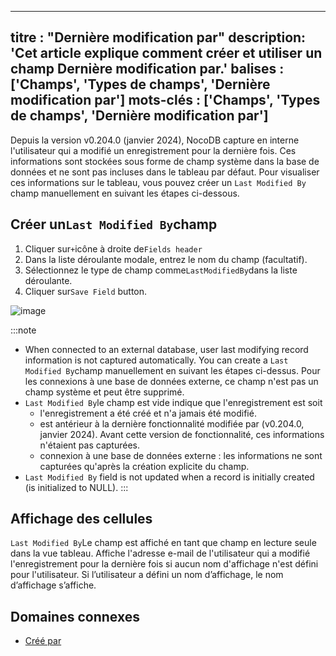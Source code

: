 ***

titre : "Dernière modification par"
description: 'Cet article explique comment créer et utiliser un champ Dernière modification par.'
balises : \['Champs', 'Types de champs', 'Dernière modification par']
mots-clés : \['Champs', 'Types de champs', 'Dernière modification par']
-----------------------------------------------------------------------

Depuis la version v0.204.0 (janvier 2024), NocoDB capture en interne l'utilisateur qui a modifié un enregistrement pour la dernière fois. Ces informations sont stockées sous forme de champ système dans la base de données et ne sont pas incluses dans le tableau par défaut. Pour visualiser ces informations sur le tableau, vous pouvez créer un `Last Modified By` champ manuellement en suivant les étapes ci-dessous.

## Créer un`Last Modified By`champ

1. Cliquer sur`+`icône à droite de`Fields header`
2. Dans la liste déroulante modale, entrez le nom du champ (facultatif).
3. Sélectionnez le type de champ comme`LastModifiedBy`dans la liste déroulante.
4. Cliquer sur`Save Field` button.

![image](/img/v2/fields/types/last-modified-by.png)

:::note

* When connected to an external database, user last modifying record information is not captured automatically. You can create a `Last Modified By`champ manuellement en suivant les étapes ci-dessus. Pour les connexions à une base de données externe, ce champ n'est pas un champ système et peut être supprimé.
* `Last Modified By`le champ est vide indique que l'enregistrement est soit
  * l'enregistrement a été créé et n'a jamais été modifié.
  * est antérieur à la dernière fonctionnalité modifiée par (v0.204.0, janvier 2024). Avant cette version de fonctionnalité, ces informations n'étaient pas capturées.
  * connexion à une base de données externe : les informations ne sont capturées qu'après la création explicite du champ.
* `Last Modified By` field is not updated when a record is initially created (is initialized to NULL).
  :::

## Affichage des cellules

`Last Modified By`Le champ est affiché en tant que champ en lecture seule dans la vue tableau. Affiche l'adresse e-mail de l'utilisateur qui a modifié l'enregistrement pour la dernière fois si aucun nom d'affichage n'est défini pour l'utilisateur. Si l’utilisateur a défini un nom d’affichage, le nom d’affichage s’affiche.

## Domaines connexes

* [Créé par](020.created-by.md)

